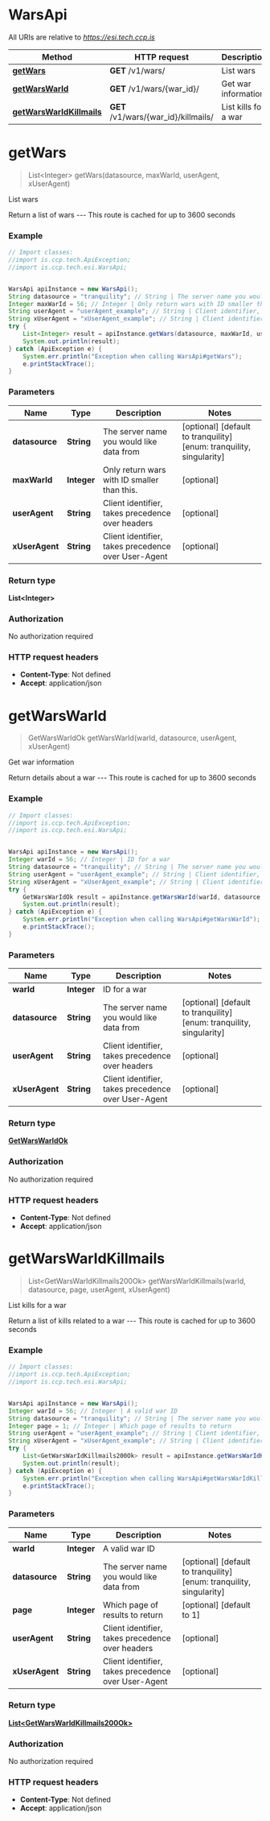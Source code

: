 # WarsApi

All URIs are relative to *https://esi.tech.ccp.is*

Method | HTTP request | Description
------------- | ------------- | -------------
[**getWars**](WarsApi.md#getWars) | **GET** /v1/wars/ | List wars
[**getWarsWarId**](WarsApi.md#getWarsWarId) | **GET** /v1/wars/{war_id}/ | Get war information
[**getWarsWarIdKillmails**](WarsApi.md#getWarsWarIdKillmails) | **GET** /v1/wars/{war_id}/killmails/ | List kills for a war


<a name="getWars"></a>
# **getWars**
> List&lt;Integer&gt; getWars(datasource, maxWarId, userAgent, xUserAgent)

List wars

Return a list of wars  ---  This route is cached for up to 3600 seconds

### Example
```java
// Import classes:
//import is.ccp.tech.ApiException;
//import is.ccp.tech.esi.WarsApi;


WarsApi apiInstance = new WarsApi();
String datasource = "tranquility"; // String | The server name you would like data from
Integer maxWarId = 56; // Integer | Only return wars with ID smaller than this.
String userAgent = "userAgent_example"; // String | Client identifier, takes precedence over headers
String xUserAgent = "xUserAgent_example"; // String | Client identifier, takes precedence over User-Agent
try {
    List<Integer> result = apiInstance.getWars(datasource, maxWarId, userAgent, xUserAgent);
    System.out.println(result);
} catch (ApiException e) {
    System.err.println("Exception when calling WarsApi#getWars");
    e.printStackTrace();
}
```

### Parameters

Name | Type | Description  | Notes
------------- | ------------- | ------------- | -------------
 **datasource** | **String**| The server name you would like data from | [optional] [default to tranquility] [enum: tranquility, singularity]
 **maxWarId** | **Integer**| Only return wars with ID smaller than this. | [optional]
 **userAgent** | **String**| Client identifier, takes precedence over headers | [optional]
 **xUserAgent** | **String**| Client identifier, takes precedence over User-Agent | [optional]

### Return type

**List&lt;Integer&gt;**

### Authorization

No authorization required

### HTTP request headers

 - **Content-Type**: Not defined
 - **Accept**: application/json

<a name="getWarsWarId"></a>
# **getWarsWarId**
> GetWarsWarIdOk getWarsWarId(warId, datasource, userAgent, xUserAgent)

Get war information

Return details about a war  ---  This route is cached for up to 3600 seconds

### Example
```java
// Import classes:
//import is.ccp.tech.ApiException;
//import is.ccp.tech.esi.WarsApi;


WarsApi apiInstance = new WarsApi();
Integer warId = 56; // Integer | ID for a war
String datasource = "tranquility"; // String | The server name you would like data from
String userAgent = "userAgent_example"; // String | Client identifier, takes precedence over headers
String xUserAgent = "xUserAgent_example"; // String | Client identifier, takes precedence over User-Agent
try {
    GetWarsWarIdOk result = apiInstance.getWarsWarId(warId, datasource, userAgent, xUserAgent);
    System.out.println(result);
} catch (ApiException e) {
    System.err.println("Exception when calling WarsApi#getWarsWarId");
    e.printStackTrace();
}
```

### Parameters

Name | Type | Description  | Notes
------------- | ------------- | ------------- | -------------
 **warId** | **Integer**| ID for a war |
 **datasource** | **String**| The server name you would like data from | [optional] [default to tranquility] [enum: tranquility, singularity]
 **userAgent** | **String**| Client identifier, takes precedence over headers | [optional]
 **xUserAgent** | **String**| Client identifier, takes precedence over User-Agent | [optional]

### Return type

[**GetWarsWarIdOk**](GetWarsWarIdOk.md)

### Authorization

No authorization required

### HTTP request headers

 - **Content-Type**: Not defined
 - **Accept**: application/json

<a name="getWarsWarIdKillmails"></a>
# **getWarsWarIdKillmails**
> List&lt;GetWarsWarIdKillmails200Ok&gt; getWarsWarIdKillmails(warId, datasource, page, userAgent, xUserAgent)

List kills for a war

Return a list of kills related to a war  ---  This route is cached for up to 3600 seconds

### Example
```java
// Import classes:
//import is.ccp.tech.ApiException;
//import is.ccp.tech.esi.WarsApi;


WarsApi apiInstance = new WarsApi();
Integer warId = 56; // Integer | A valid war ID
String datasource = "tranquility"; // String | The server name you would like data from
Integer page = 1; // Integer | Which page of results to return
String userAgent = "userAgent_example"; // String | Client identifier, takes precedence over headers
String xUserAgent = "xUserAgent_example"; // String | Client identifier, takes precedence over User-Agent
try {
    List<GetWarsWarIdKillmails200Ok> result = apiInstance.getWarsWarIdKillmails(warId, datasource, page, userAgent, xUserAgent);
    System.out.println(result);
} catch (ApiException e) {
    System.err.println("Exception when calling WarsApi#getWarsWarIdKillmails");
    e.printStackTrace();
}
```

### Parameters

Name | Type | Description  | Notes
------------- | ------------- | ------------- | -------------
 **warId** | **Integer**| A valid war ID |
 **datasource** | **String**| The server name you would like data from | [optional] [default to tranquility] [enum: tranquility, singularity]
 **page** | **Integer**| Which page of results to return | [optional] [default to 1]
 **userAgent** | **String**| Client identifier, takes precedence over headers | [optional]
 **xUserAgent** | **String**| Client identifier, takes precedence over User-Agent | [optional]

### Return type

[**List&lt;GetWarsWarIdKillmails200Ok&gt;**](GetWarsWarIdKillmails200Ok.md)

### Authorization

No authorization required

### HTTP request headers

 - **Content-Type**: Not defined
 - **Accept**: application/json

